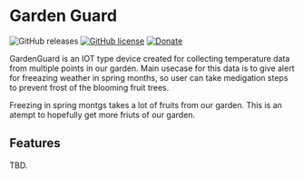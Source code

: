 # Garden Guard

![GitHub releases](https://img.shields.io/github/v/release/juraj8/IOT-GardenGuard-board)
[![GitHub license](https://img.shields.io/github/license/juraj8/IOT-GardenGuard-board)](https://raw.githubusercontent.com/juraj8/IOT-GardenGuard-board/main/LICENSE)
[![Donate](https://img.shields.io/badge/donate-PayPal-blue.svg)](https://paypal.me/JurajGiertl)


GardenGuard is an IOT type device created for collecting temperature data from multiple points in our garden. Main usecase for this data is to give alert for freeazing weather in spring months, so user can take medigation steps to prevent frost of the blooming fruit trees.

Freezing in spring montgs takes a lot of fruits from our garden. This is an atempt to hopefully get more friuts of our garden.  

## Features

TBD.

